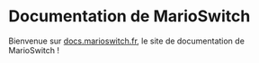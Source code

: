 # Documentation de MarioSwitch

Bienvenue sur [docs.marioswitch.fr](https://docs.marioswitch.fr/), le site de documentation de MarioSwitch !
